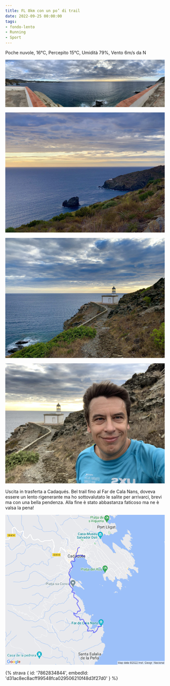```yaml
---
title: FL 8km con un po’ di trail
date: 2022-09-25 00:00:00
tags:
- fondo-lento
- Running
- Sport
---
```


Poche nuvole, 16°C, Percepito 15°C, Umidità 79%, Vento 6m/s da N

![](images/IMG_0377.jpeg)

![](images/IMG_0373.jpeg)

![](images/IMG_0375.jpeg)

![](images/IMG_0376.jpeg)

Uscita in trasferta a Cadaqués. Bel trail fino al Far de Cala Nans, doveva essere un lento rigenerante ma ho sottovalutato le salite per arrivarci, brevi ma con una bella pendenza. Alla fine è stato abbastanza faticoso ma ne è valsa la pena!

![](images/20220925-activity-map.png)

{% strava { id: '7862834844', embedId: 'd31ac8ec8acff99548fca029506210f48d3f27d0' } %}
